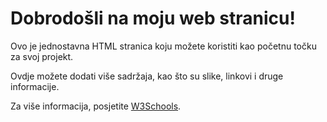 
<body>
    <h1>Dobrodošli na moju web stranicu!</h1>
    <p>Ovo je jednostavna HTML stranica koju možete koristiti kao početnu točku za svoj projekt.</p>
    <p>Ovdje možete dodati više sadržaja, kao što su slike, linkovi i druge informacije.</p>
    <p>Za više informacija, posjetite <a href="https://www.w3schools.com/">W3Schools</a>.</p>
</body>

